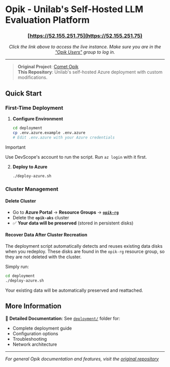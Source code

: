 # Opik - Unilab's Self-Hosted LLM Evaluation Platform

<div align="center">

### [https://52.155.251.75](https://52.155.251.75)

*Click the link above to access the live instance.*
*Make sure you are in the ["Opik Users"](https://portal.azure.com/#view/Microsoft_AAD_IAM/GroupDetailsMenuBlade/~/Overview/groupId/647828ca-5ea9-4084-9bef-009557c71925) group to log in.*

</div>

---

> **Original Project**: [Comet Opik](https://github.com/comet-ml/opik)  
> **This Repository**: Unilab's self-hosted Azure deployment with custom modifications.

## Quick Start

### First-Time Deployment

1. **Configure Environment**
   ```bash
   cd deployment
   cp .env.azure.example .env.azure
   # Edit .env.azure with your Azure credentials
   ```

> [!IMPORTANT]
> Use DevScope's account to run the script.
> Run `az login` with it first.

2. **Deploy to Azure**
   ```bash
   ./deploy-azure.sh
   ```

### Cluster Management

#### Delete Cluster
- Go to **Azure Portal** → **Resource Groups** → [**`opik-rg`**](https://portal.azure.com/#@unilabspt.com/resource/subscriptions/dcfd8c01-e074-4660-bfb9-2c793a8a8f3f/resourceGroups/opik-rg/overview)
- Delete the **`opik-aks`** cluster
- ✅ **Your data will be preserved** (stored in persistent disks)

#### Recover Data After Cluster Recreation

The deployment script automatically detects and reuses existing data disks when you redeploy. 
These disks are found in the `opik-rg` resource group, so they are not deleted with the cluster.

Simply run:

```bash
cd deployment
./deploy-azure.sh
```

Your existing data will be automatically preserved and reattached.

## More Information

📁 **Detailed Documentation**: 
See [`deployment/`](deployment/) folder for:
- Complete deployment guide
- Configuration options
- Troubleshooting
- Network architecture

---

*For general Opik documentation and features, visit the [original repository](https://github.com/comet-ml/opik)*
